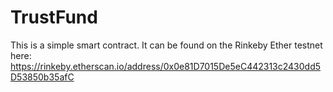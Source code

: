 # TrustFund
This is a simple smart contract. It can be found on the Rinkeby Ether testnet here: https://rinkeby.etherscan.io/address/0x0e81D7015De5eC442313c2430dd5D53850b35afC
